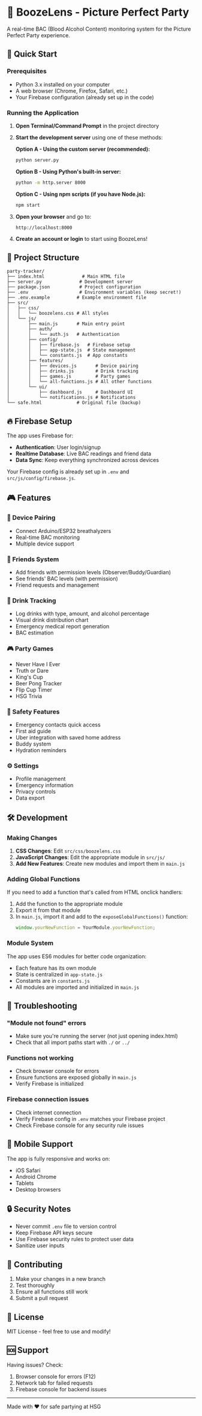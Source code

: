 # 🎉 BoozeLens - Picture Perfect Party

A real-time BAC (Blood Alcohol Content) monitoring system for the Picture Perfect Party experience.

## 🚀 Quick Start

### Prerequisites
- Python 3.x installed on your computer
- A web browser (Chrome, Firefox, Safari, etc.)
- Your Firebase configuration (already set up in the code)

### Running the Application

1. **Open Terminal/Command Prompt** in the project directory

2. **Start the development server** using one of these methods:
   
   **Option A - Using the custom server (recommended):**
   ```bash
   python server.py
   ```
   
   **Option B - Using Python's built-in server:**
   ```bash
   python -m http.server 8000
   ```
   
   **Option C - Using npm scripts (if you have Node.js):**
   ```bash
   npm start
   ```

3. **Open your browser** and go to:
   ```
   http://localhost:8000
   ```

4. **Create an account or login** to start using BoozeLens!

## 📁 Project Structure

```
party-tracker/
├── index.html              # Main HTML file
├── server.py              # Development server
├── package.json           # Project configuration
├── .env                   # Environment variables (keep secret!)
├── .env.example          # Example environment file
├── src/
│   ├── css/
│   │   └── boozelens.css # All styles
│   └── js/
│       ├── main.js       # Main entry point
│       ├── auth/
│       │   └── auth.js   # Authentication
│       ├── config/
│       │   ├── firebase.js   # Firebase setup
│       │   ├── app-state.js  # State management
│       │   └── constants.js  # App constants
│       ├── features/
│       │   ├── devices.js       # Device pairing
│       │   ├── drinks.js        # Drink tracking
│       │   ├── games.js         # Party games
│       │   └── all-functions.js # All other functions
│       └── ui/
│           ├── dashboard.js     # Dashboard UI
│           └── notifications.js # Notifications
└── safe.html             # Original file (backup)
```

## 🔥 Firebase Setup

The app uses Firebase for:
- **Authentication**: User login/signup
- **Realtime Database**: Live BAC readings and friend data
- **Data Sync**: Keep everything synchronized across devices

Your Firebase config is already set up in `.env` and `src/js/config/firebase.js`.

## 🎮 Features

### 📱 Device Pairing
- Connect Arduino/ESP32 breathalyzers
- Real-time BAC monitoring
- Multiple device support

### 👥 Friends System
- Add friends with permission levels (Observer/Buddy/Guardian)
- See friends' BAC levels (with permission)
- Friend requests and management

### 🍻 Drink Tracking
- Log drinks with type, amount, and alcohol percentage
- Visual drink distribution chart
- Emergency medical report generation
- BAC estimation

### 🎮 Party Games
- Never Have I Ever
- Truth or Dare
- King's Cup
- Beer Pong Tracker
- Flip Cup Timer
- HSG Trivia

### 🚨 Safety Features
- Emergency contacts quick access
- First aid guide
- Uber integration with saved home address
- Buddy system
- Hydration reminders

### ⚙️ Settings
- Profile management
- Emergency information
- Privacy controls
- Data export

## 🛠️ Development

### Making Changes

1. **CSS Changes**: Edit `src/css/boozelens.css`
2. **JavaScript Changes**: Edit the appropriate module in `src/js/`
3. **Add New Features**: Create new modules and import them in `main.js`

### Adding Global Functions

If you need to add a function that's called from HTML onclick handlers:

1. Add the function to the appropriate module
2. Export it from that module
3. In `main.js`, import it and add to the `exposeGlobalFunctions()` function:
   ```javascript
   window.yourNewFunction = YourModule.yourNewFunction;
   ```

### Module System

The app uses ES6 modules for better code organization:
- Each feature has its own module
- State is centralized in `app-state.js`
- Constants are in `constants.js`
- All modules are imported and initialized in `main.js`

## 🐛 Troubleshooting

### "Module not found" errors
- Make sure you're running the server (not just opening index.html)
- Check that all import paths start with `./` or `../`

### Functions not working
- Check browser console for errors
- Ensure functions are exposed globally in `main.js`
- Verify Firebase is initialized

### Firebase connection issues
- Check internet connection
- Verify Firebase config in `.env` matches your Firebase project
- Check Firebase console for any security rule issues

## 📱 Mobile Support

The app is fully responsive and works on:
- iOS Safari
- Android Chrome
- Tablets
- Desktop browsers

## 🔒 Security Notes

- Never commit `.env` file to version control
- Keep Firebase API keys secure
- Use Firebase security rules to protect user data
- Sanitize user inputs

## 🤝 Contributing

1. Make your changes in a new branch
2. Test thoroughly
3. Ensure all functions still work
4. Submit a pull request

## 📄 License

MIT License - feel free to use and modify!

## 🆘 Support

Having issues? Check:
1. Browser console for errors (F12)
2. Network tab for failed requests
3. Firebase console for backend issues

---

Made with ❤️ for safe partying at HSG